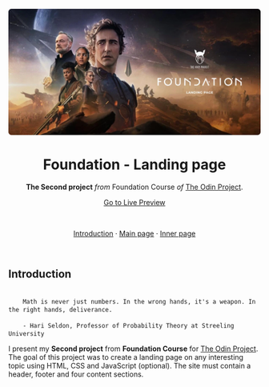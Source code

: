 ![Odin Project - Foundation](https://github.com/ok1edok1e/landing-page/blob/main/assets/github-preview.webp?raw=true)

<h1 align="center">Foundation - Landing page</h1>
<p align="center">
  <strong>The Second project</strong> <em>from</em> Foundation Course
<em>of</em> <a href="https://www.theodinproject.com/" target="_blank">The Odin Project</a>.
</p>

<p align="center">
  <a href="https://ok1edok1e.github.io/landing-page/" target="_blank">Go to Live Preview</a>
</p>

<br>

<p align="center">
  <a href="#introduction">Introduction</a> ·
  <a href="#main-page">Main page</a> ·
  <a href="#inner-page">Inner page</a>
</p>

<br>

## Introduction
```

    Math is never just numbers. In the wrong hands, it's a weapon. In the right hands, deliverance.

    - Hari Seldon, Professor of Probability Theory at Streeling University

```

I present my <b>Second project</b> from <b>Foundation Course</b> for <a href="https://www.theodinproject.com/" target="_blank">The Odin Project</a>. The goal of this project was to create a landing page on any interesting topic using HTML, CSS and JavaScript (optional). The site must contain a header, footer and four content sections.
